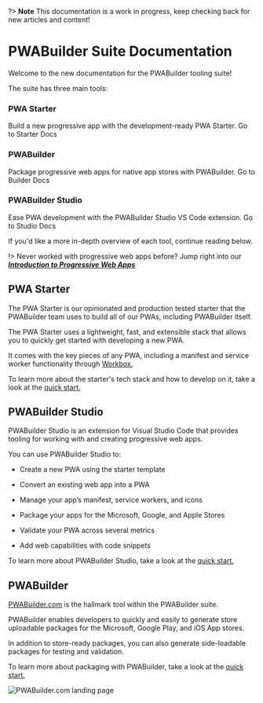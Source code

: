 ?> **Note** This documentation is a work in progress, keep checking back for new articles and content!

# PWABuilder Suite Documentation

Welcome to the new documentation for the PWABuilder tooling suite! 

The suite has three main tools:

<div class="home-nav-container">
   <sl-card class="home-nav-card">
         <h3>
            PWA Starter
         </h3>
         <body>
           Build a new progressive app with the development-ready PWA Starter.
         </body>
      <sl-button href="#/starter/quick-start">Go to Starter Docs</sl-button>
   </sl-card>
   <sl-card class="home-nav-card">
         <h3>
            PWABuilder
         </h3>
         <body>
         Package progressive web apps for native app stores with PWABuilder.
         </body>
      <sl-button href="#/builder/quick-start">Go to Builder Docs</sl-button>
   </sl-card>
   
   <sl-card class="home-nav-card">
         <h3>
            PWABuilder Studio
         </h3>
         <body>
            Ease PWA development with the PWABuilder Studio VS Code extension.
         </body>
      <sl-button href="#/studio/quick-start">Go to Studio Docs</sl-button>
   </sl-card>
</div>

If you'd like a more in-depth overview of each tool, continue reading below.

!> Never worked with progressive web apps before? Jump right into our [***Introduction to Progressive Web Apps***](/home/pwa-intro)

## PWA Starter 

The PWA Starter is our opinionated and production tested starter that the PWABuilder team uses to build all of our PWAs, including PWABuilder itself. 

The PWA Starter uses a lightweight, fast, and extensible stack that allows you to quickly get started with developing a new PWA. 

It comes with the key pieces of any PWA, including a manifest and service worker functionality through [Workbox.](https://developers.google.com/web/tools/workbox/)

To learn more about the starter's tech stack and how to develop on it, take a look at the [quick start.](/starter/quick-start)

## PWABuilder Studio

PWABuilder Studio is an extension for Visual Studio Code that provides tooling for working with and creating progressive web apps.

You can use PWABuilder Studio to:

* Create a new PWA using the starter template
  
* Convert an existing web app into a PWA
  
* Manage your app’s manifest, service workers, and icons
  
* Package your apps for the Microsoft, Google, and Apple Stores
  
* Validate your PWA across several metrics
  
* Add web capabilities with code snippets

To learn more about PWABuilder Studio, take a look at the [quick start.](/studio/quick-start)

## PWABuilder

[PWABuilder.com](https://www.pwabuilder.com/) is the hallmark tool within the PWABuilder suite. 

PWABuilder enables developers to quickly and easily to generate store uploadable packages for the Microsoft, Google Play, and iOS App stores. 

In addition to store-ready packages, you can also generate side-loadable packages for testing and validation.

To learn more about packaging with PWABuilder, take a look at the [quick start.](/builder/quick-start)

<div class="docs-image">
   <img src="assets/PWABuilder.png" alt="PWABuilder.com landing page" />
</div>
